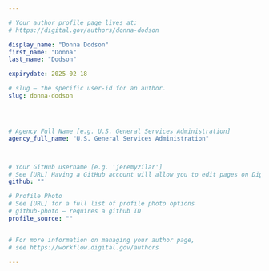 ```yaml
---

# Your author profile page lives at:
# https://digital.gov/authors/donna-dodson

display_name: "Donna Dodson"
first_name: "Donna"
last_name: "Dodson"

expirydate: 2025-02-18

# slug — the specific user-id for an author.
slug: donna-dodson




# Agency Full Name [e.g. U.S. General Services Administration]
agency_full_name: "U.S. General Services Administration"



# Your GitHub username [e.g. 'jeremyzilar']
# See [URL] Having a GitHub account will allow you to edit pages on DigitalGov. The image used in your GitHub account can also be used to populate your digital.gov profile photo.
github: ""

# Profile Photo
# See [URL] for a full list of profile photo options
# github-photo — requires a github ID
profile_source: ""


# For more information on managing your author page,
# see https://workflow.digital.gov/authors

---
```

